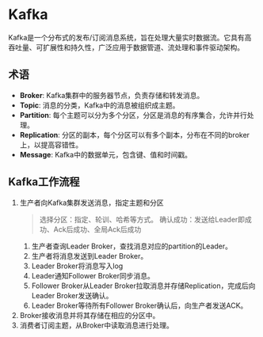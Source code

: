 # Kafka

Kafka是一个分布式的发布/订阅消息系统，旨在处理大量实时数据流。它具有高吞吐量、可扩展性和持久性，广泛应用于数据管道、流处理和事件驱动架构。

## 术语

- **Broker**: Kafka集群中的服务器节点，负责存储和转发消息。
- **Topic**: 消息的分类，Kafka中的消息被组织成主题。
- **Partition**: 每个主题可以分为多个分区，分区是消息的有序集合，允许并行处理。
- **Replication**: 分区的副本，每个分区可以有多个副本，分布在不同的broker上，以提高容错性。
- **Message**: Kafka中的数据单元，包含键、值和时间戳。

## Kafka工作流程

1. 生产者向Kafka集群发送消息，指定主题和分区
   > 选择分区：指定、轮训、哈希等方式。
   > 确认成功：发送给Leader即成功、Ack后成功、全局Ack后成功
   1. 生产者查询Leader Broker，查找消息对应的partition的Leader。
   2. 生产者将消息发送到Leader Broker。
   3. Leader Broker将消息写入log
   4. Leader通知Follower Broker同步消息。
   5. Follower Broker从Leader Broker拉取消息并存储Replication，完成后向Leader Broker发送确认。
   6. Leader Broker等待所有Follower Broker确认后，向生产者发送ACK。
2. Broker接收消息并将其存储在相应的分区中。
3. 消费者订阅主题，从Broker中读取消息进行处理。
